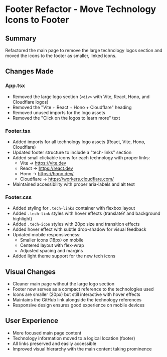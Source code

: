 # Footer Refactor - Move Technology Icons to Footer

## Summary
Refactored the main page to remove the large technology logos section and moved the icons to the footer as smaller, linked icons.

## Changes Made

### App.tsx
- Removed the large logo section (`<div>` with Vite, React, Hono, and Cloudflare logos)
- Removed the "Vite + React + Hono + Cloudflare" heading
- Removed unused imports for the logo assets
- Removed the "Click on the logos to learn more" text

### Footer.tsx
- Added imports for all technology logo assets (React, Vite, Hono, Cloudflare)
- Updated footer structure to include a "tech-links" section
- Added small clickable icons for each technology with proper links:
  - Vite → https://vite.dev
  - React → https://react.dev
  - Hono → https://hono.dev/
  - Cloudflare → https://workers.cloudflare.com/
- Maintained accessibility with proper aria-labels and alt text

### Footer.css
- Added styling for `.tech-links` container with flexbox layout
- Added `.tech-link` styles with hover effects (translateY and background highlight)
- Added `.tech-icon` styles with 20px size and transition effects
- Added hover effect with subtle drop-shadow for visual feedback
- Updated mobile responsiveness:
  - Smaller icons (18px) on mobile
  - Centered layout with flex-wrap
  - Adjusted spacing and margins
- Added light theme support for the new tech icons

## Visual Changes
- Cleaner main page without the large logo section
- Footer now serves as a compact reference to the technologies used
- Icons are smaller (20px) but still interactive with hover effects
- Maintains the GitHub link alongside the technology references
- Responsive design ensures good experience on mobile devices

## User Experience
- More focused main page content
- Technology information moved to a logical location (footer)
- All links preserved and easily accessible
- Improved visual hierarchy with the main content taking prominence